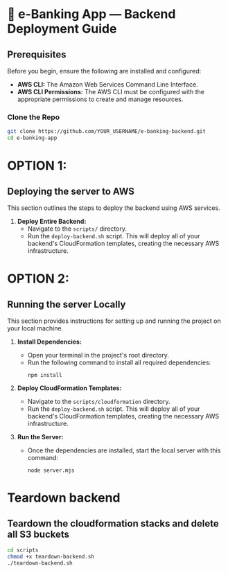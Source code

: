 # 🏦 e-Banking App — Backend Deployment Guide

## Prerequisites

Before you begin, ensure the following are installed and configured:

- **AWS CLI:** The Amazon Web Services Command Line Interface.
- **AWS CLI Permissions:** The AWS CLI must be configured with the appropriate permissions to create and manage resources.

### Clone the Repo

```bash
git clone https://github.com/YOUR_USERNAME/e-banking-backend.git
cd e-banking-app
```

# OPTION 1:

## Deploying the server to AWS

This section outlines the steps to deploy the backend using AWS services.

1. **Deploy Entire Backend:**
   - Navigate to the `scripts/` directory.
   - Run the `deploy-backend.sh` script. This will deploy all of your backend's CloudFormation templates, creating the necessary AWS infrastructure.

# OPTION 2:

## Running the server Locally

This section provides instructions for setting up and running the project on your local machine.

1. **Install Dependencies:**

   - Open your terminal in the project's root directory.
   - Run the following command to install all required dependencies:
     ```
     npm install
     ```

2. **Deploy CloudFormation Templates:**

   - Navigate to the `scripts/cloudformation` directory.
   - Run the `deploy-backend.sh` script. This will deploy all of your backend's CloudFormation templates, creating the necessary AWS infrastructure.

3. **Run the Server:**
   - Once the dependencies are installed, start the local server with this command:
     ```
     node server.mjs
     ```

# Teardown backend

## Teardown the cloudformation stacks and delete all S3 buckets

```sh
cd scripts
chmod +x teardown-backend.sh
./teardown-backend.sh
```

